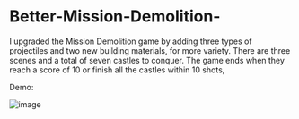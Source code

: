 # Better-Mission-Demolition-
I upgraded the Mission Demolition game by adding three types of projectiles and two new building materials, for more variety. There are three scenes and a total of seven castles to conquer. The game ends when they reach a score of 10 or finish all the castles within 10 shots, 


Demo:

![image](https://github.com/Eyad-Alsahori/Better-Mission-Demolition-/assets/120857307/33609711-69dc-4fd7-96f1-2c8c695a0478)
